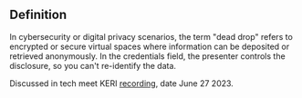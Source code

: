 ## Definition
In cybersecurity or digital privacy scenarios, the term "dead drop" refers to encrypted or secure virtual spaces where information can be deposited or retrieved anonymously. In the credentials field, the presenter controls the disclosure, so you can't re-identify the data.

Discussed in tech meet KERI [recording](https://hackmd.io/-soUScAqQEaSw5MJ71899w#2023-06-27), date June 27 2023.